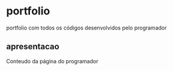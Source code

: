 # portfolio
portfolio com todos os códigos desenvolvidos pelo programador

## apresentacao
Conteudo da página do programador
